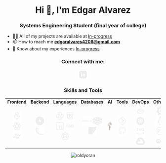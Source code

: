 <h1 align="center">Hi 👋, I'm Edgar Alvarez</h1>
<h3 align="center">Systems Engineering Student (final year of college)</h3>

- 👨‍💻 All of my projects are available at [In-progress](In-progress)
- 📫 How to reach me **edgaralvares4208@gmail.com**
- 📄 Know about my experiences [In-progress](In-progress)

<h3 align="center">Connect with me:</h3>
<p align="center">
    <a href="https://linkedin.com/in/in-progress" target="blank">
        <img src="imgs/Linkeding.svg" alt="LinkedIn" height="30" width="30" />
    </a>
</p>

<h3 align="center">Skills and Tools</h3>
<table align="center">
    <tr>
        <td align="center"><b>Frontend</b></td>
        <td align="center"><b>Backend</b></td>
        <td align="center"><b>Languages</b></td>
        <td align="center"><b>Databases</b></td>
        <td align="center"><b>AI</b></td>
        <td align="center"><b>Tools</b></td>
        <td align="center"><b>DevOps</b></td>
        <td align="center"><b>Others</b></td>
    </tr>
    <tr>
        <td align="center">
            <img src="imgs/Astro.svg" alt="Astro" height="30" width="30" />
            <img src="imgs/React.svg" alt="React" height="30" width="30" />
            <img src="imgs/Tailwing.svg" alt="Tailwind" height="30" width="30" />
        </td>
        <td align="center">
            <img src="imgs/fastapi-svgrepo-com.svg" alt="FastAPI" height="30" width="30" />
            <img src="imgs/flask-svgrepo-com.svg" alt="Flask" height="30" width="30" />
        </td>
        <td align="center">
            <img src="imgs/Python.svg" alt="Python" height="30" width="30" />
            <img src="imgs/Javascript.svg" alt="JavaScript" height="30" width="30" />
            <img src="imgs/Typescript.svg" alt="TypeScript" height="30" width="30" />
            <img src="imgs/Golang.svg" alt="Golang" height="30" width="30" />
            <img src="imgs/Rust.svg" alt="Rust" height="30" width="30" />
        </td>
        <td align="center">
            <img src="imgs/Oracle.svg" alt="Oracle" height="30" width="30" />
            <img src="imgs/Redis.svg" alt="Redis" height="30" width="30" />
            <img src="imgs/SqlLite.svg" alt="SQLite" height="30" width="30" />
        </td>
        <td align="center">
            <img src="imgs/tensorflow-svgrepo-com.svg" alt="TensorFlow" height="30" width="30" />
        </td>
        <td align="center">
            <img src="imgs/Git.svg" alt="Git" height="30" width="30" />
            <img src="imgs/Github.svg" alt="GitHub" height="30" width="30" />
        </td>
        <td align="center">
            <img src="imgs/Docker.svg" alt="Docker" height="30" width="30" />
            <img src="imgs/Kubernetes.svg" alt="Kubernetes" height="30" width="30" />
            <img src="imgs/Aws.svg" alt="AWS" height="30" width="30" />
            <img src="imgs/Gcp.svg" alt="GCP" height="30" width="30" />
        </td>
        <td align="center">
            <img src="imgs/Grafana.svg" alt="Grafana" height="30" width="30" />
            <img src="imgs/Linux.svg" alt="Linux" height="30" width="30" />
            <img src="imgs/Photoshop.svg" alt="Photoshop" height="30" width="30" />
            <img src="imgs/Arduino.svg" alt="Arduino" height="30" width="30" />
        </td>
    </tr>
</table>

<p align="center">
    <img src="https://github-readme-stats.vercel.app/api?username=roldyoran&show_icons=true&locale=en" alt="roldyoran" />
</p>
